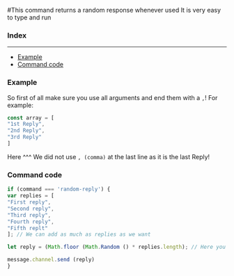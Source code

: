 #This command returns a random response whenever used
It is very easy to type and run

### Index 
-----
- [Example](#example)
- [Command code](#command-code)

### Example

So first of all make sure you use all arguments and end them with a `,`! For example:

```js
const array = [
"1st Reply",
"2nd Reply", 
"3rd Reply"
]
```

Here ^^^ We did not use `, (comma)` at the last line as it is the last Reply!

### Command code

```js
if (command === 'random-reply') {
var replies = [
"First reply",
"Second reply",
"Third reply",
"Fourth reply",
"Fifth replt"
]; // We can add as much as replies as we want

let reply = (Math.floor (Math.Random () * replies.length); // Here you can replace "replies" with the content you use after `var`

message.channel.send (reply)
}
```
